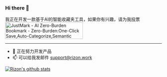 ### Hi there 👋
<!--
**othorizon/othorizon** is a ✨ _special_ ✨ repository because its `README.md` (this file) appears on your GitHub profile.

Here are some ideas to get you started:

- 🔭 I’m currently working on ...
- 🌱 I’m currently learning ...
- 👯 I’m looking to collaborate on ...
- 🤔 I’m looking for help with ...
- 💬 Ask me about ...
- 📫 How to reach me: ...
- 😄 Pronouns: ...
- ⚡ Fun fact: ...
-->
我正在开发一款基于AI的智能收藏夹工具，如果你有兴趣，请为我投票  
<a href="https://www.producthunt.com/posts/justmark-ai-zero-burden-bookmark?utm_source=badge-featured&utm_medium=badge&utm_souce=badge-justmark&#0045;ai&#0045;zero&#0045;burden&#0045;bookmark" target="_blank"><img src="https://api.producthunt.com/widgets/embed-image/v1/featured.svg?post_id=440961&theme=light" alt="JustMark&#0032;&#0045;&#0032;AI&#0032;Zero&#0045;Burden&#0032;&#0032;Bookmark - Zero&#0045;Burden&#0058;One&#0045;Click&#0032;Save&#0044;Auto&#0045;Categorize&#0044;Semantic&#0032;Search | Product Hunt" style="width: 250px; height: 54px;" width="250" height="54" /></a>   

------

- 🌱 正在努力开发产品
- 📫 可以给我发邮件 <support@rizon.work>

[![Rizon's github stats](https://github-readme-stats.vercel.app/api?username=othorizon&show_icons=true)](https://github.com/anuraghazra/github-readme-stats)
